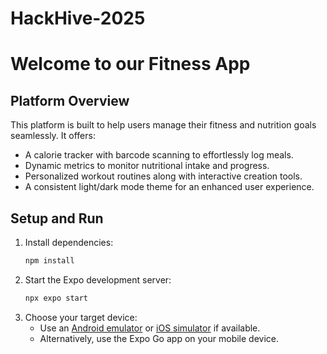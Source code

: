# HackHive-2025

# Welcome to our Fitness App

## Platform Overview

This platform is built to help users manage their fitness and nutrition goals seamlessly. It offers:
- A calorie tracker with barcode scanning to effortlessly log meals.
- Dynamic metrics to monitor nutritional intake and progress.
- Personalized workout routines along with interactive creation tools.
- A consistent light/dark mode theme for an enhanced user experience.

## Setup and Run

1. Install dependencies:
   ```bash
   npm install
   ```
2. Start the Expo development server:
   ```bash
   npx expo start
   ```
3. Choose your target device:
   - Use an [Android emulator](https://docs.expo.dev/workflow/android-studio-emulator/) or [iOS simulator](https://docs.expo.dev/workflow/ios-simulator/) if available.
   - Alternatively, use the Expo Go app on your mobile device.